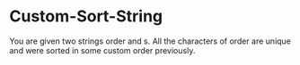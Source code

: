 # Custom-Sort-String
You are given two strings order and s. All the characters of order are unique and were sorted in some custom order previously.
